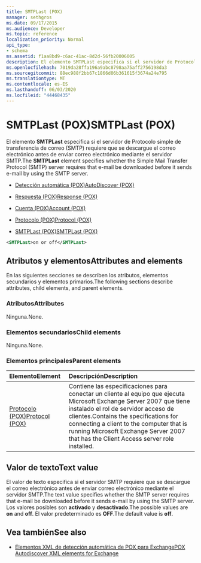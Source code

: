 ```yaml
---
title: SMTPLast (POX)
manager: sethgros
ms.date: 09/17/2015
ms.audience: Developer
ms.topic: reference
localization_priority: Normal
api_type:
- schema
ms.assetid: f1aa8bd9-c6ac-41ac-8d2d-56fb20006005
description: El elemento SMTPLast especifica si el servidor de Protocolo simple de transferencia de correo (SMTP) requiere que se descargue el correo electrónico antes de enviar correo electrónico mediante el servidor SMTP.
ms.openlocfilehash: 7019da28ffa196a9abc8798aa75aff2756198da3
ms.sourcegitcommit: 88ec988f2bb67c1866d06b361615f3674a24e795
ms.translationtype: MT
ms.contentlocale: es-ES
ms.lasthandoff: 06/03/2020
ms.locfileid: "44468435"
---
```

# <a name="smtplast-pox"></a><span data-ttu-id="76c5a-103">SMTPLast (POX)</span><span class="sxs-lookup"><span data-stu-id="76c5a-103">SMTPLast (POX)</span></span>

<span data-ttu-id="76c5a-104">El elemento **SMTPLast** especifica si el servidor de Protocolo simple de transferencia de correo (SMTP) requiere que se descargue el correo electrónico antes de enviar correo electrónico mediante el servidor SMTP.</span><span class="sxs-lookup"><span data-stu-id="76c5a-104">The **SMTPLast** element specifies whether the Simple Mail Transfer Protocol (SMTP) server requires that e-mail be downloaded before it sends e-mail by using the SMTP server.</span></span> 
  
- [<span data-ttu-id="76c5a-105">Detección automática (POX)</span><span class="sxs-lookup"><span data-stu-id="76c5a-105">AutoDiscover (POX)</span></span>](autodiscover-pox.md)
  
- [<span data-ttu-id="76c5a-106">Respuesta (POX)</span><span class="sxs-lookup"><span data-stu-id="76c5a-106">Response (POX)</span></span>](response-pox.md)
  
- [<span data-ttu-id="76c5a-107">Cuenta (POX)</span><span class="sxs-lookup"><span data-stu-id="76c5a-107">Account (POX)</span></span>](account-pox.md)
  
- [<span data-ttu-id="76c5a-108">Protocolo (POX)</span><span class="sxs-lookup"><span data-stu-id="76c5a-108">Protocol (POX)</span></span>](protocol-pox.md)
  
- [<span data-ttu-id="76c5a-109">SMTPLast (POX)</span><span class="sxs-lookup"><span data-stu-id="76c5a-109">SMTPLast (POX)</span></span>](smtplast-pox.md)
  
```xml
<SMTPLast>on or off</SMTPLast>
```

## <a name="attributes-and-elements"></a><span data-ttu-id="76c5a-110">Atributos y elementos</span><span class="sxs-lookup"><span data-stu-id="76c5a-110">Attributes and elements</span></span>

<span data-ttu-id="76c5a-111">En las siguientes secciones se describen los atributos, elementos secundarios y elementos primarios.</span><span class="sxs-lookup"><span data-stu-id="76c5a-111">The following sections describe attributes, child elements, and parent elements.</span></span>
  
### <a name="attributes"></a><span data-ttu-id="76c5a-112">Atributos</span><span class="sxs-lookup"><span data-stu-id="76c5a-112">Attributes</span></span>

<span data-ttu-id="76c5a-113">Ninguna.</span><span class="sxs-lookup"><span data-stu-id="76c5a-113">None.</span></span>
  
### <a name="child-elements"></a><span data-ttu-id="76c5a-114">Elementos secundarios</span><span class="sxs-lookup"><span data-stu-id="76c5a-114">Child elements</span></span>

<span data-ttu-id="76c5a-115">Ninguna.</span><span class="sxs-lookup"><span data-stu-id="76c5a-115">None.</span></span>
  
### <a name="parent-elements"></a><span data-ttu-id="76c5a-116">Elementos principales</span><span class="sxs-lookup"><span data-stu-id="76c5a-116">Parent elements</span></span>

|<span data-ttu-id="76c5a-117">**Elemento**</span><span class="sxs-lookup"><span data-stu-id="76c5a-117">**Element**</span></span>|<span data-ttu-id="76c5a-118">**Descripción**</span><span class="sxs-lookup"><span data-stu-id="76c5a-118">**Description**</span></span>|
|:-----|:-----|
|[<span data-ttu-id="76c5a-119">Protocolo (POX)</span><span class="sxs-lookup"><span data-stu-id="76c5a-119">Protocol (POX)</span></span>](protocol-pox.md) <br/> |<span data-ttu-id="76c5a-120">Contiene las especificaciones para conectar un cliente al equipo que ejecuta Microsoft Exchange Server 2007 que tiene instalado el rol de servidor acceso de clientes.</span><span class="sxs-lookup"><span data-stu-id="76c5a-120">Contains the specifications for connecting a client to the computer that is running Microsoft Exchange Server 2007 that has the Client Access server role installed.</span></span>  <br/> |
   
## <a name="text-value"></a><span data-ttu-id="76c5a-121">Valor de texto</span><span class="sxs-lookup"><span data-stu-id="76c5a-121">Text value</span></span>

<span data-ttu-id="76c5a-122">El valor de texto especifica si el servidor SMTP requiere que se descargue el correo electrónico antes de enviar correo electrónico mediante el servidor SMTP.</span><span class="sxs-lookup"><span data-stu-id="76c5a-122">The text value specifies whether the SMTP server requires that e-mail be downloaded before it sends e-mail by using the SMTP server.</span></span> <span data-ttu-id="76c5a-123">Los valores posibles son **activado** y **desactivado**.</span><span class="sxs-lookup"><span data-stu-id="76c5a-123">The possible values are **on** and **off**.</span></span> <span data-ttu-id="76c5a-124">El valor predeterminado es **OFF**.</span><span class="sxs-lookup"><span data-stu-id="76c5a-124">The default value is **off**.</span></span>
  
## <a name="see-also"></a><span data-ttu-id="76c5a-125">Vea también</span><span class="sxs-lookup"><span data-stu-id="76c5a-125">See also</span></span>

- [<span data-ttu-id="76c5a-126">Elementos XML de detección automática de POX para Exchange</span><span class="sxs-lookup"><span data-stu-id="76c5a-126">POX Autodiscover XML elements for Exchange</span></span>](pox-autodiscover-xml-elements-for-exchange.md)

